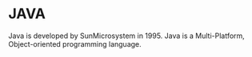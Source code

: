 # JAVA
  Java is developed by SunMicrosystem in 1995.
  Java is a Multi-Platform, Object-oriented programming language.
